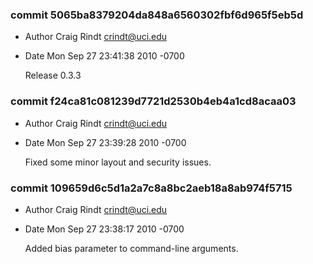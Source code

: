 ### commit 5065ba8379204da848a6560302fbf6d965f5eb5d
* Author Craig Rindt <crindt@uci.edu>
* Date   Mon Sep 27 23:41:38 2010 -0700

    Release 0.3.3

### commit f24ca81c081239d7721d2530b4eb4a1cd8acaa03
* Author Craig Rindt <crindt@uci.edu>
* Date   Mon Sep 27 23:39:28 2010 -0700

    Fixed some minor layout and security issues.

### commit 109659d6c5d1a2a7c8a8bc2aeb18a8ab974f5715
* Author Craig Rindt <crindt@uci.edu>
* Date   Mon Sep 27 23:38:17 2010 -0700

    Added bias parameter to command-line arguments.
